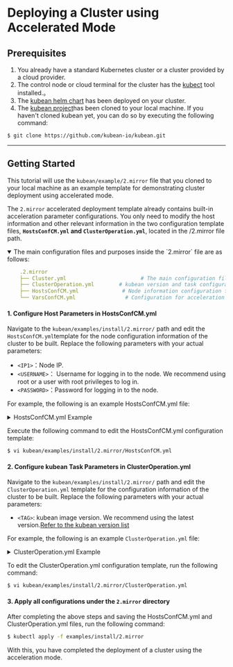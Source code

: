 # Deploying a Cluster using Accelerated Mode

## Prerequisites

1. You already have a standard Kubernetes cluster or a cluster provided by a cloud provider.
2. The control node or cloud terminal for the cluster has the [kubect](https://kubernetes.io/docs/tasks/tools/install-kubectl-linux/) tool installed.。
3. The [kubean helm chart](helm-install-kubean.md) has been deployed on your cluster.
4. The [kubean project](https://github.com/kubean-io/kubean)has been cloned to your local machine. If you haven't cloned kubean yet, you can do so by executing the following command:

```bash
$ git clone https://github.com/kubean-io/kubean.git
```

---

## Getting Started

This tutorial will use the `kubean/example/2.mirror` file that you cloned to your local machine as an example template for demonstrating cluster deployment using accelerated mode.

The `2.mirror` accelerated deployment template already contains built-in acceleration parameter configurations. 
You only need to modify the host information and other relevant information in the two configuration template files, **`HostsConfCM.yml` and `ClusterOperation.yml`**, located in the /2.mirror file path.

<details open>
<summary>The main configuration files and purposes inside the `2.mirror` file are as follows:</summary>

```yaml
    .2.mirror
    ├── Cluster.yml                        # The main configuration files and their purposes in the `2.mirror` file are as follows:
    ├── ClusterOperation.yml        # kubean version and task configuration
    ├── HostsConfCM.yml              # Node information configuration for the cluster to be built
    └── VarsConfCM.yml                # Configuration for acceleration and other features
```
</details>

#### 1. Configure Host Parameters in HostsConfCM.yml

Navigate to the `kubean/examples/install/2.mirror/` path and edit the `HostsConfCM.yml`template for the node configuration information of the cluster to be built. Replace the following parameters with your actual parameters:

- `<IP1>`：Node IP.
- `<USERNAME>`： Username for logging in to the node. We recommend using root or a user with root privileges to log in.
- `<PASSWORD>`：Password for logging in to the node.

For example, the following is an example HostsConfCM.yml file:
<details>
<summary> HostsConfCM.yml Example</summary>
```yaml
apiVersion: v1
kind: ConfigMap
metadata:
  name: online-hosts-conf
  namespace: kubean-system
data:
  hosts.yml: |
    all:
      hosts:
        node1:
          ip: 10.6.175.10 # Your node IP
          access_ip: 10.6.175.10 # Your node IP
          ansible_host: 10.6.175.10 # Your node IP
          ansible_connection: ssh
          ansible_user: root # The username for logging into the node
          ansible_password: password01 # The password for logging into the node
        node2:
          ip: 10.6.175.20 # Your node2 IP
          access_ip: 10.6.175.20 # Your node2 IP
          ansible_host: 10.6.175.20 # Your node2 IP
          ansible_connection: ssh
          ansible_user: root # The username for logging into the node2
          ansible_password: password02 # The password for logging into the node2
      children:
        kube_control_plane: # Configuring the control node
          hosts:
            node1:
        kube_node: # Configuring the working nodes of the cluster
          hosts:
            node1:
            node2:
        etcd: # Configuring the ETCD nodes of the cluster
          hosts:
            node1:
        k8s_cluster:
          children:
            kube_control_plane:
            kube_node:
        calico_rr:
          hosts: {}
```
</details>

Execute the following command to edit the HostsConfCM.yml configuration template:

```bash
$ vi kubean/examples/install/2.mirror/HostsConfCM.yml
```

#### 2. Configure kubean Task Parameters in ClusterOperation.yml

Navigate to the `kubean/examples/install/2.mirror/` path and edit the `ClusterOperation.yml` template for the configuration information of the cluster to be built. Replace the following parameters with your actual parameters:

- `<TAG>`: kubean image version. We recommend using the latest version.[Refer to the kubean version list](https://github.com/kubean-io/kubean/tags)

For example, the following is an example `ClusterOperation.yml` file:
<details>
<summary> ClusterOperation.yml Example</summary>
```yaml
apiVersion: kubean.io/v1alpha1
kind: ClusterOperation
metadata:
  name: cluster1-online-install-ops
spec:
  cluster: cluster1-online
  image: ghcr.m.daocloud.io/kubean-io/spray-job:v0.26.4 # kubean image version
  actionType: playbook
  action: cluster.yml
  preHook:
    - actionType: playbook
      action: ping.yml
    - actionType: playbook
      action: disable-firewalld.yml
  postHook:
    - actionType: playbook
      action: kubeconfig.yml
    - actionType: playbook
      action: cluster-info.yml
```
</details>

To edit the ClusterOperation.yml configuration template, run the following command:

```bash
$ vi kubean/examples/install/2.mirror/ClusterOperation.yml
```

#### 3. Apply all configurations under the `2.mirror` directory

After completing the above steps and saving the HostsConfCM.yml and ClusterOperation.yml files, run the following command:

```bash
$ kubectl apply -f examples/install/2.mirror
```

With this, you have completed the deployment of a cluster using the acceleration mode.

